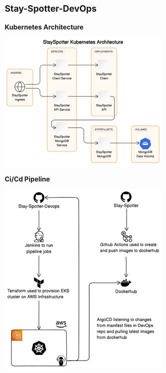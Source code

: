 # Stay-Spotter-DevOps

## Kubernetes Architecture

![Stayspotter Architecture Diagram](./docs/diagrams/stayspotter%20k8s%20architecture.png)

## Ci/Cd Pipeline

![Stayspotter Ci/Cd Pipeline Diagram](./docs/diagrams/ci%20cd%20pipeline.png)
